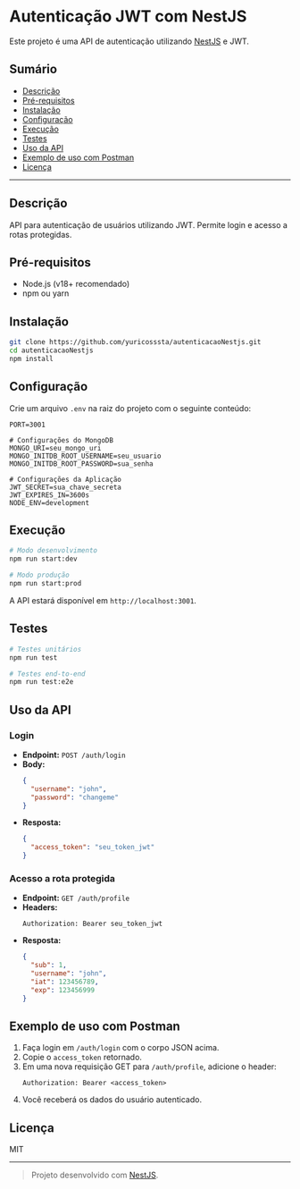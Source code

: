 # Autenticação JWT com NestJS

Este projeto é uma API de autenticação utilizando [NestJS](https://nestjs.com/) e JWT.

## Sumário

- [Descrição](#descrição)
- [Pré-requisitos](#pré-requisitos)
- [Instalação](#instalação)
- [Configuração](#configuração)
- [Execução](#execução)
- [Testes](#testes)
- [Uso da API](#uso-da-api)
- [Exemplo de uso com Postman](#exemplo-de-uso-com-postman)
- [Licença](#licença)

---

## Descrição

API para autenticação de usuários utilizando JWT. Permite login e acesso a rotas protegidas.

## Pré-requisitos

- Node.js (v18+ recomendado)
- npm ou yarn

## Instalação

```bash
git clone https://github.com/yuricosssta/autenticacaoNestjs.git
cd autenticacaoNestjs
npm install
```

## Configuração

Crie um arquivo `.env` na raiz do projeto com o seguinte conteúdo:

```env
PORT=3001

# Configurações do MongoDB
MONGO_URI=seu_mongo_uri
MONGO_INITDB_ROOT_USERNAME=seu_usuario
MONGO_INITDB_ROOT_PASSWORD=sua_senha

# Configurações da Aplicação
JWT_SECRET=sua_chave_secreta
JWT_EXPIRES_IN=3600s
NODE_ENV=development
```

## Execução

```bash
# Modo desenvolvimento
npm run start:dev

# Modo produção
npm run start:prod
```

A API estará disponível em `http://localhost:3001`.

## Testes

```bash
# Testes unitários
npm run test

# Testes end-to-end
npm run test:e2e
```

## Uso da API

### Login

- **Endpoint:** `POST /auth/login`
- **Body:**
  ```json
  {
    "username": "john",
    "password": "changeme"
  }
  ```
- **Resposta:**
  ```json
  {
    "access_token": "seu_token_jwt"
  }
  ```

### Acesso a rota protegida

- **Endpoint:** `GET /auth/profile`
- **Headers:**
  ```
  Authorization: Bearer seu_token_jwt
  ```
- **Resposta:**
  ```json
  {
    "sub": 1,
    "username": "john",
    "iat": 123456789,
    "exp": 123456999
  }
  ```

## Exemplo de uso com Postman

1. Faça login em `/auth/login` com o corpo JSON acima.
2. Copie o `access_token` retornado.
3. Em uma nova requisição GET para `/auth/profile`, adicione o header:
   ```
   Authorization: Bearer <access_token>
   ```
4. Você receberá os dados do usuário autenticado.

## Licença

MIT

---

> Projeto desenvolvido com [NestJS](https://nestjs.com/).